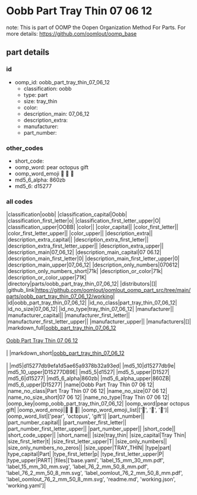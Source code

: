 # Oobb Part Tray Thin 07 06 12  

note: This is part of OOMP the Oopen Organization Method For Parts. For more details: https://github.com/oomlout/oomp_base

##  part details





### id
* oomp_id: oobb_part_tray_thin_07_06_12
  * classification: oobb
  * type: part
  * size: tray_thin
  * color: 
  * description_main: 07_06_12
  * description_extra: 
  * manufacturer: 
  * part_number: 

### other_codes
* short_code: 
* oomp_word: pear octopus gift
* oomp_word_emoji :pear: :octopus: :gift:
* md5_6_alpha: 860zb
* md5_6: d15277

### all codes 
|classification|oobb|
|classification_capital|Oobb|
|classification_first_letter|o|
|classification_first_letter_upper|O|
|classification_upper|OOBB|
|color||
|color_capital||
|color_first_letter||
|color_first_letter_upper||
|color_upper||
|description_extra||
|description_extra_capital||
|description_extra_first_letter||
|description_extra_first_letter_upper||
|description_extra_upper||
|description_main|07_06_12|
|description_main_capital|07 06.12|
|description_main_first_letter|0|
|description_main_first_letter_upper|0|
|description_main_upper|07_06_12|
|description_only_numbers|070612|
|description_only_numbers_short|71k|
|description_or_color|71k|
|description_or_color_upper|71K|
|directory|parts/oobb_part_tray_thin_07_06_12|
|distributors|[]|
|github_link|https://github.com/oomlout/oomlout_oomp_part_src/tree/main/parts/oobb_part_tray_thin_07_06_12/working|
|id|oobb_part_tray_thin_07_06_12|
|id_no_class|part_tray_thin_07_06_12|
|id_no_size|07_06_12|
|id_no_type|tray_thin_07_06_12|
|manufacturer||
|manufacturer_capital||
|manufacturer_first_letter||
|manufacturer_first_letter_upper||
|manufacturer_upper||
|manufacturers|[]|
|markdown_full|[oobb_part_tray_thin_07_06_12](https://github.com/oomlout/oomlout_oomp_part_src/tree/main/parts/oobb_part_tray_thin_07_06_12/working)<br>[](https://github.com/oomlout/oomlout_oomp_part_src/tree/main/parts/oobb_part_tray_thin_07_06_12/working)<br>[Oobb Part Tray Thin 07 06 12](https://github.com/oomlout/oomlout_oomp_part_src/tree/main/parts/oobb_part_tray_thin_07_06_12/working)<br><br>|
|markdown_short|[oobb_part_tray_thin_07_06_12](https://github.com/oomlout/oomlout_oomp_part_src/tree/main/parts/oobb_part_tray_thin_07_06_12/working)<br><br>|
|md5|d15277db9efa1d5ae65a9378b32a93ed|
|md5_10|d15277db9e|
|md5_10_upper|D15277DB9E|
|md5_5|d1527|
|md5_5_upper|D1527|
|md5_6|d15277|
|md5_6_alpha|860zb|
|md5_6_alpha_upper|860ZB|
|md5_6_upper|D15277|
|name|Oobb Part Tray Thin 07 06 12|
|name_no_class|Part Tray Thin 07 06 12|
|name_no_size|07 06 12|
|name_no_size_short|07 06 12|
|name_no_type|Tray Thin 07 06 12|
|oomp_key|oomp_oobb_part_tray_thin_07_06_12|
|oomp_word|pear octopus gift|
|oomp_word_emoji|:pear: :octopus: :gift:|
|oomp_word_emoji_list|[':pear:', ':octopus:', ':gift:']|
|oomp_word_list|['pear', 'octopus', 'gift']|
|part_number||
|part_number_capital||
|part_number_first_letter||
|part_number_first_letter_upper||
|part_number_upper||
|short_code||
|short_code_upper||
|short_name||
|size|tray_thin|
|size_capital|Tray Thin|
|size_first_letter|t|
|size_first_letter_upper|T|
|size_only_numbers||
|size_only_numbers_no_zeros||
|size_upper|TRAY_THIN|
|type|part|
|type_capital|Part|
|type_first_letter|p|
|type_first_letter_upper|P|
|type_upper|PART|
|files|['base.yaml', 'label_15_mm_30_mm.pdf', 'label_15_mm_30_mm.svg', 'label_76_2_mm_50_8_mm.pdf', 'label_76_2_mm_50_8_mm.svg', 'label_oomlout_76_2_mm_50_8_mm.pdf', 'label_oomlout_76_2_mm_50_8_mm.svg', 'readme.md', 'working.json', 'working.yaml']|
